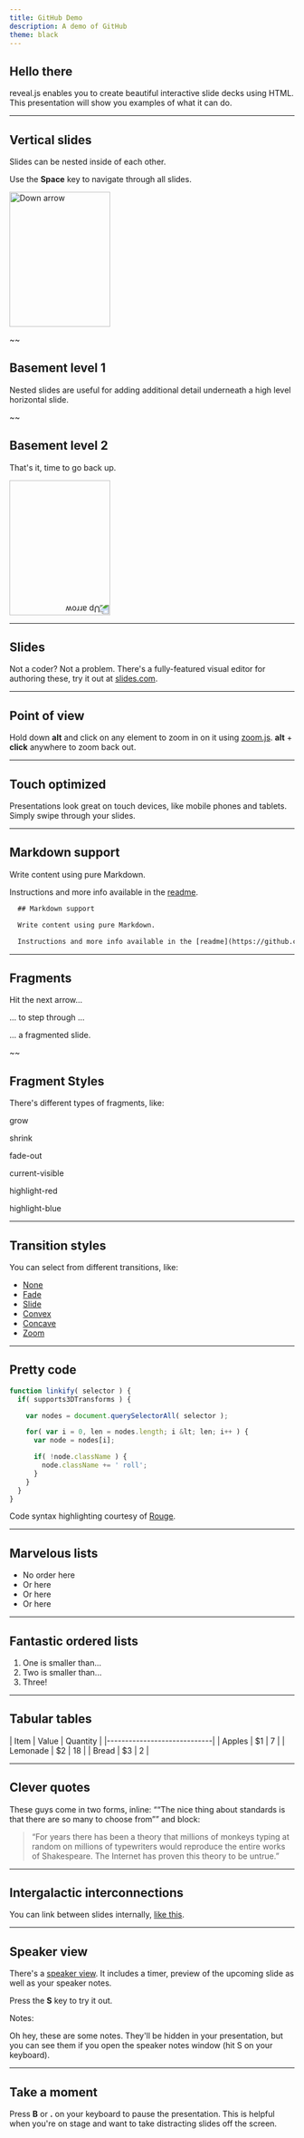 ```yaml
---
title: GitHub Demo
description: A demo of GitHub
theme: black
---
```


## Hello there

reveal.js enables you to create beautiful interactive slide decks using HTML. This presentation will show you examples of what it can do.

----

## Vertical slides

Slides can be nested inside of each other.

Use the **Space** key to navigate through all slides.

<a href="#" class="navigate-down">
  <img width="178" height="238" data-src="https://s3.amazonaws.com/hakim-static/reveal-js/arrow.png" alt="Down arrow">
</a>

~~

## Basement level 1

Nested slides are useful for adding additional detail underneath a high level horizontal slide.

~~

## Basement level 2

That's it, time to go back up.

<a href="#/2">
  <img width="178" height="238" data-src="https://s3.amazonaws.com/hakim-static/reveal-js/arrow.png" alt="Up arrow" style="transform: rotate(180deg); -webkit-transform: rotate(180deg);">
</a>

----

## Slides

Not a coder? Not a problem. There's a fully-featured visual editor for authoring these, try it out at [slides.com](http://slides.com).

----

## Point of view

Hold down **alt** and click on any element to zoom in on it using [zoom.js](http://lab.hakim.se/zoom-js). **alt** + **click** anywhere to zoom back out.

----

## Touch optimized

Presentations look great on touch devices, like mobile phones and tablets. Simply swipe through your slides.

----

## Markdown support

Write content using pure Markdown.

Instructions and more info available in the [readme](https://github.com/admhlt/jekyll-and-slide).

```html
  ## Markdown support

  Write content using pure Markdown.

  Instructions and more info available in the [readme](https://github.com/admhlt/jekyll-and-slide).
```

----

## Fragments

Hit the next arrow...

<span class="fragment">... to step through ...</span>

<span class="fragment">... a</span> <span class="fragment">fragmented</span> <span class="fragment">slide.</span>

~~

## Fragment Styles

There's different types of fragments, like:

<p class="fragment grow">grow</p>

<p class="fragment shrink">shrink</p>

<p class="fragment fade-out">fade-out</p>

<p class="fragment current-visible">current-visible</p>

<p class="fragment highlight-red">highlight-red</p>

<p class="fragment highlight-blue">highlight-blue</p>

----

## Transition styles

You can select from different transitions, like:

-   [None](?transition=none#/7)
-   [Fade](?transition=fade#/7)
-   [Slide](?transition=slide#/7)
-   [Convex](?transition=convex#/7)
-   [Concave](?transition=concave#/7)
-   [Zoom](?transition=zoom#/7)

----

## Pretty code

```js
function linkify( selector ) {
  if( supports3DTransforms ) {

    var nodes = document.querySelectorAll( selector );

    for( var i = 0, len = nodes.length; i &lt; len; i++ ) {
      var node = nodes[i];

      if( !node.className ) {
        node.className += ' roll';
      }
    }
  }
}
```

Code syntax highlighting courtesy of [Rouge](http://rouge.jneen.net).

----

## Marvelous lists

-   No order here
-   Or here
-   Or here
-   Or here

----

## Fantastic ordered lists

1.  One is smaller than...
2.  Two is smaller than...
3.  Three!

----

## Tabular tables

| Item     | Value | Quantity |
|-----------------------------|
| Apples   |    $1 |        7 |
| Lemonade |    $2 |       18 |
| Bread    |    $3 |        2 |

----

## Clever quotes

These guys come in two forms, inline: <q cite="http://searchservervirtualization.techtarget.com/definition/Our-Favorite-Technology-Quotations">&ldquo;The nice thing about standards is that there are so many to choose from&rdquo;</q> and block:

> &ldquo;For years there has been a theory that millions of monkeys typing at random on millions of typewriters would reproduce the entire works of Shakespeare. The Internet has proven this theory to be untrue.&rdquo;

----

## Intergalactic interconnections

You can link between slides internally, [like this](#/2/3).

----

## Speaker view

There's a [speaker view](https://github.com/hakimel/reveal.js#speaker-notes). It includes a timer, preview of the upcoming slide as well as your speaker notes.

Press the **S** key to try it out.

Notes:

Oh hey, these are some notes. They'll be hidden in your presentation, but you can see them if you open the speaker notes window (hit S on your keyboard).

----

## Take a moment

Press **B** or **.** on your keyboard to pause the presentation. This is helpful when you're on stage and want to take distracting slides off the screen.
